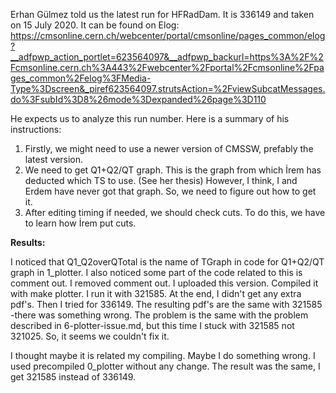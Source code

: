 Erhan Gülmez told us the latest run for HFRadDam. It is 336149 and taken on 15 July 2020. It can be found on Elog: https://cmsonline.cern.ch/webcenter/portal/cmsonline/pages_common/elog?__adfpwp_action_portlet=623564097&__adfpwp_backurl=https%3A%2F%2Fcmsonline.cern.ch%3A443%2Fwebcenter%2Fportal%2Fcmsonline%2Fpages_common%2Felog%3FMedia-Type%3Dscreen&_piref623564097.strutsAction=%2FviewSubcatMessages.do%3FsubId%3D8%26mode%3Dexpanded%26page%3D110

He expects us to analyze this run number. Here is a summary of his instructions:
1) Firstly, we might need to use a newer version of CMSSW, prefably the latest version.
2) We need to get Q1+Q2/QT graph. This is the graph from which İrem has deducted which TS to use. (See her thesis) However, I think, I and Erdem have never got that graph. So, we need to figure out how to get it.
3) After editing timing if needed, we should check cuts. To do this, we have to learn how İrem put cuts.

__Results:__

I noticed that Q1_Q2overQTotal is the name of TGraph in code for Q1+Q2/QT graph in 1_plotter. I also noticed some part of the code related to this is comment out. I removed comment out. I uploaded this version. Compiled it with make plotter. I run it with 321585. At the end, I didn't get any extra pdf's. Then I tried for 336149. The resulting pdf's are the same with 321585 -there was something wrong. The problem is the same with the problem described in 6-plotter-issue.md, but this time I stuck with 321585 not 321025. So, it seems we couldn't fix it. 

I thought maybe it is related my compiling. Maybe I do something wrong. I used precompiled 0_plotter without any change. The result was the same, I get 321585 instead of 336149. 
